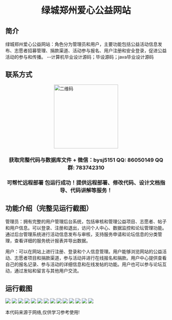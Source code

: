 <p><h1 align="center">绿城郑州爱心公益网站</h1></p>

## 简介
绿城郑州爱心公益网站：角色分为管理员和用户，主要功能包括公益活动信息发布、志愿者招募管理、捐款渠道、活动参与报名、用户注册和安全登录，促进公益活动的参与和传播。    --计算机毕业设计源码；毕设源码；java毕业设计源码


## 联系方式
<img src="https://bs-1329754181.cos.ap-shanghai.myqcloud.com/wx.jpg" alt="二维码" style="display: block; margin: 0 auto;" width="200px">
<p><h3 align="center">获取完整代码与数据库文件 + 微信：bysj5151 QQ: 86050149 QQ群: 783742310</h3></p>
<p><h3 align="center">可帮忙远程部署 包运行成功！提供远程部署、修改代码、设计文档指导、代码讲解等服务！</h3></p>

## 功能介绍（完整见运行截图）
管理员：拥有完整的用户管理后台系统，包括审核和管理公益项目、志愿者、帖子和用户信息。可以登录、注册和退出，访问个人中心、数据监控和论坛管理功能。通过后台管理系统进行活动信息发布与审核，支持服务申请和论坛信息的分类管理，查看详细的服务统计报表并导出数据。

用户：可以在网站上进行注册、登录和个人信息管理。用户能够浏览网站的公益活动、志愿者项目和捐款渠道，参与活动并进行在线报名和捐款。用户中心提供查看自己的报名记录、参与活动的详细信息和在线发帖的功能。用户也可以参与论坛互动，通过发帖和留言与其他用户交流。


## 运行截图
![](https://bs-1329754181.cos.ap-shanghai.myqcloud.com/spring/GreenCityZhengzhouCharityWebsite/img/001.jpg)
![](https://bs-1329754181.cos.ap-shanghai.myqcloud.com/spring/GreenCityZhengzhouCharityWebsite/img/002.jpg)
![](https://bs-1329754181.cos.ap-shanghai.myqcloud.com/spring/GreenCityZhengzhouCharityWebsite/img/003.jpg)
![](https://bs-1329754181.cos.ap-shanghai.myqcloud.com/spring/GreenCityZhengzhouCharityWebsite/img/004.jpg)
![](https://bs-1329754181.cos.ap-shanghai.myqcloud.com/spring/GreenCityZhengzhouCharityWebsite/img/005.jpg)
![](https://bs-1329754181.cos.ap-shanghai.myqcloud.com/spring/GreenCityZhengzhouCharityWebsite/img/006.jpg)
![](https://bs-1329754181.cos.ap-shanghai.myqcloud.com/spring/GreenCityZhengzhouCharityWebsite/img/007.jpg)
![](https://bs-1329754181.cos.ap-shanghai.myqcloud.com/spring/GreenCityZhengzhouCharityWebsite/img/008.jpg)
![](https://bs-1329754181.cos.ap-shanghai.myqcloud.com/spring/GreenCityZhengzhouCharityWebsite/img/009.jpg)
![](https://bs-1329754181.cos.ap-shanghai.myqcloud.com/spring/GreenCityZhengzhouCharityWebsite/img/010.jpg)
![](https://bs-1329754181.cos.ap-shanghai.myqcloud.com/spring/GreenCityZhengzhouCharityWebsite/img/011.jpg)
![](https://bs-1329754181.cos.ap-shanghai.myqcloud.com/spring/GreenCityZhengzhouCharityWebsite/img/012.jpg)
![](https://bs-1329754181.cos.ap-shanghai.myqcloud.com/spring/GreenCityZhengzhouCharityWebsite/img/013.jpg)
![](https://bs-1329754181.cos.ap-shanghai.myqcloud.com/spring/GreenCityZhengzhouCharityWebsite/img/014.jpg)

<p>本代码来源于网络,仅供学习参考使用!</p>
